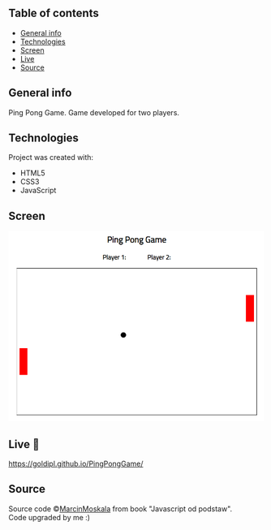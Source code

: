 ## Table of contents
* [General info](#general-info)
* [Technologies](#technologies)
* [Screen](#screen)
* [Live](#live-star2)
* [Source](#source)

## General info
Ping Pong Game. Game developed for two players.

## Technologies
Project was created with:
* HTML5
* CSS3
* JavaScript

## Screen
![Screenshot](pingpong.png) 

## Live :star2:
https://goldipl.github.io/PingPongGame/

## Source
Source code ©[MarcinMoskala](https://github.com/MarcinMoskala) from book "Javascript od podstaw".   
Code upgraded by me :)